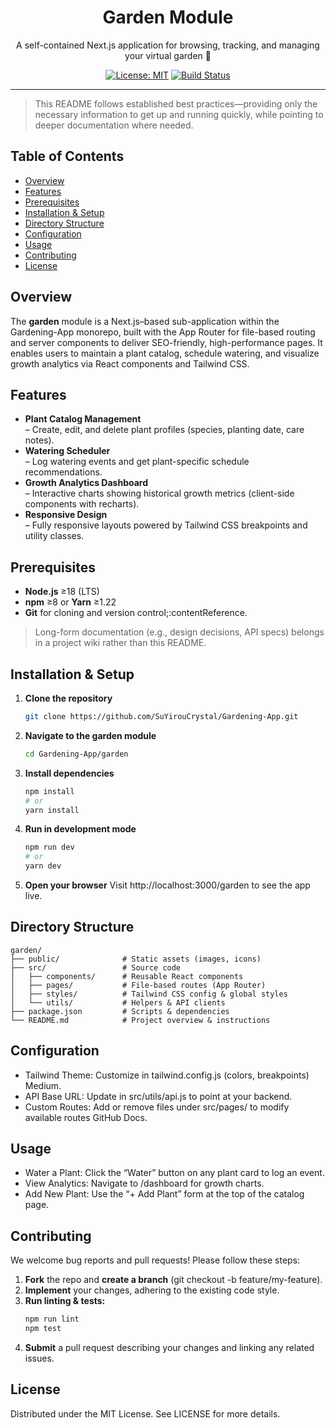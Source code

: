 <div align="center">
  <h1>Garden Module</h1>
  <p>A self-contained Next.js application for browsing, tracking, and managing your virtual garden 🌱</p>
  <p>
    <a href="https://github.com/SuYirouCrystal/Gardening-App/blob/main/garden/LICENSE"><img src="https://img.shields.io/badge/license-MIT-green" alt="License: MIT"></a>
    <a href="https://github.com/SuYirouCrystal/Gardening-App/actions"><img src="https://img.shields.io/github/actions/workflow/status/SuYirouCrystal/Gardening-App/ci.yml?branch=main" alt="Build Status"></a>
  </p>
</div>

---

>This README follows established best practices—providing only the necessary information to get up and running quickly, while pointing to deeper documentation where needed.

## Table of Contents  
- [Overview](#overview)  
- [Features](#features)  
- [Prerequisites](#prerequisites)  
- [Installation & Setup](#installation--setup)  
- [Directory Structure](#directory-structure)  
- [Configuration](#configuration)  
- [Usage](#usage)  
- [Contributing](#contributing)  
- [License](#license)  

## Overview  
The **garden** module is a Next.js–based sub-application within the Gardening-App monorepo, built with the App Router for file-based routing and server components to deliver SEO-friendly, high-performance pages. It enables users to maintain a plant catalog, schedule watering, and visualize growth analytics via React components and Tailwind CSS.

## Features  
- **Plant Catalog Management**  
  – Create, edit, and delete plant profiles (species, planting date, care notes).  
- **Watering Scheduler**  
  – Log watering events and get plant-specific schedule recommendations.  
- **Growth Analytics Dashboard**  
  – Interactive charts showing historical growth metrics (client-side components with recharts).  
- **Responsive Design**  
  – Fully responsive layouts powered by Tailwind CSS breakpoints and utility classes.

## Prerequisites  
- **Node.js** ≥18 (LTS)  
- **npm** ≥8 or **Yarn** ≥1.22  
- **Git** for cloning and version control;:contentReference.  

> Long-form documentation (e.g., design decisions, API specs) belongs in a project wiki rather than this README.

## Installation & Setup  
1. **Clone the repository**  
   ```bash
   git clone https://github.com/SuYirouCrystal/Gardening-App.git
   ```

2. **Navigate to the garden module**
   ```bash
   cd Gardening-App/garden
   ```

3. **Install dependencies**
   ```bash
   npm install
   # or
   yarn install
   ```

4. **Run in development mode**
   ```bash
   npm run dev
   # or
   yarn dev
   ```

5. **Open your browser**
   Visit http://localhost:3000/garden to see the app live.

## Directory Structure
```plaintext
garden/
├── public/              # Static assets (images, icons)
├── src/                 # Source code
│   ├── components/      # Reusable React components
│   ├── pages/           # File-based routes (App Router)
│   ├── styles/          # Tailwind CSS config & global styles
│   └── utils/           # Helpers & API clients
├── package.json         # Scripts & dependencies
└── README.md            # Project overview & instructions
```

## Configuration
* Tailwind Theme: Customize in tailwind.config.js (colors, breakpoints)​ Medium.
* API Base URL: Update in src/utils/api.js to point at your backend.
* Custom Routes: Add or remove files under src/pages/ to modify available routes​ GitHub Docs.

## Usage
* Water a Plant: Click the “Water” button on any plant card to log an event.
* View Analytics: Navigate to /dashboard for growth charts.
* Add New Plant: Use the “+ Add Plant” form at the top of the catalog page.

## Contributing
We welcome bug reports and pull requests! Please follow these steps:
1. **Fork** the repo and **create a branch** (git checkout -b feature/my-feature).
2. **Implement** your changes, adhering to the existing code style.
3. **Run linting & tests:**
   ```bash
   npm run lint
   npm test
   ```
4. **Submit** a pull request describing your changes and linking any related issues.

## License
Distributed under the MIT License. See LICENSE for more details​.

